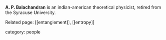 __A. P. Balachandran__ is an indian-american theoretical physicist, retired from the Syracuse University.

Related page: [[entanglement]], [[entropy]]

category: people